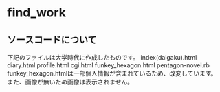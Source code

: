 # find_work
## ソースコードについて
下記のファイルは大学時代に作成したものです。
index(daigaku).html
diary.html
profile.html
cgi.html
funkey_hexagon.html
pentagon-novel.rb
funkey_hexagon.htmlは一部個人情報が含まれているため、改変しています。
また、画像が無いため画像は表示されません。
